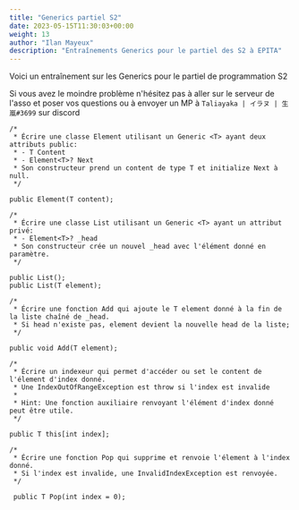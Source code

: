 ```yaml
---
title: "Generics partiel S2"
date: 2023-05-15T11:30:03+00:00
weight: 13
author: "Ilan Mayeux"
description: "Entraînements Generics pour le partiel des S2 à EPITA"
---
```


Voici un entraînement sur les Generics pour le partiel de programmation S2

Si vous avez le moindre problème n'hésitez pas à aller sur le serveur de l'asso et poser vos questions ou à envoyer un MP à `Taliayaka | イラヌ | 生嵐#3699` sur discord

```
/*
 * Écrire une classe Element utilisant un Generic <T> ayant deux attributs public:
 * - T Content
 * - Element<T>? Next
 * Son constructeur prend un content de type T et initialize Next à null.
 */

public Element(T content);

/*
 * Écrire une classe List utilisant un Generic <T> ayant un attribut privé:
 * - Element<T>? _head
 * Son constructeur crée un nouvel _head avec l'élément donné en paramètre.
 */

public List();
public List(T element);

/*
 * Écrire une fonction Add qui ajoute le T element donné à la fin de la liste chaîné de _head.
 * Si head n'existe pas, element devient la nouvelle head de la liste;
 */

public void Add(T element);

/*
 * Écrire un indexeur qui permet d'accéder ou set le content de l'élement d'index donné.
 * Une IndexOutOfRangeException est throw si l'index est invalide
 *
 * Hint: Une fonction auxiliaire renvoyant l'élément d'index donné peut être utile.
 */

public T this[int index];

/*
 * Écrire une fonction Pop qui supprime et renvoie l'élement à l'index donné.
 * Si l'index est invalide, une InvalidIndexException est renvoyée.
 */

 public T Pop(int index = 0);
```
